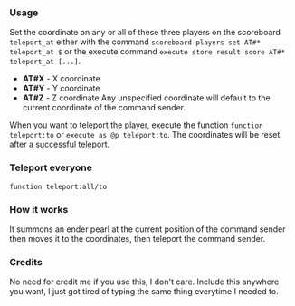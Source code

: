 ### Usage
Set the coordinate on any or all of these three players on the scoreboard `teleport_at` either with the command `scoreboard players set AT#* teleport_at $` or the execute command `execute store result score AT#* teleport_at [...]`.
- **AT#X** - X coordinate
- **AT#Y** - Y coordinate
- **AT#Z** - Z coordinate
Any unspecified coordinate will default to the current coordinate of the command sender.

When you want to teleport the player, execute the function `function teleport:to` or `execute as @p teleport:to`.
The coordinates will be reset after a successful teleport.

### Teleport everyone
`function teleport:all/to`

### How it works

It summons an ender pearl at the current position of the command sender then moves it to the coordinates, then teleport the command sender.

### Credits

No need for credit me if you use this, I don't care.
Include this anywhere you want, I just got tired of typing the same thing everytime I needed to.
